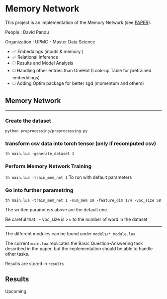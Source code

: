 # Memory Network

This project is an implementation of the Memory Network (see [PAPER](https://arxiv.org/abs/1410.3916)).

People : David Panou

Organization : UPMC - Master Data Science

- :white_check_mark: Embeddings (inputs & memory )
- :white_check_mark: Relational Inference
- :white_medium_square: Results and Model Analysis
- :white_medium_square: Handling other entries than OneHot (Look-up Table for pretrained embeddings)
- :white_medium_square: Adding Optim package for better sgd (momentum and others)

## Memory Network

---

### Create the dataset

`python preprocessing/preprocessing.py`

### transform csv data into torch tensor (only if recomputed csv)

`th main.lua -generate_dataset 1`

### Perform Memory Network Training

`th main.lua -train_mem_net 1`  To run with default parameters

### Go into further parametring 

`th main.lua -train_mem_net 1 -num_mem 10 -feature_dim 174 -voc_size 58`

The written parameters above are the default one.

Be careful that :
    - voc_size is >= to the number of word in the dataset

---

The different modules can be found under `models/*_module.lua`

The current `main.lua` replicates the Basic Question-Answering task described in the paper, but the implementation should be able to handle other tasks.

Results are stored in `results`

## Results

Upcoming
